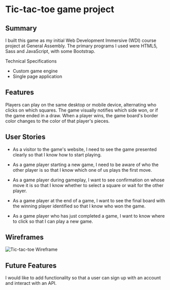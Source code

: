 # Tic-tac-toe game project

## Summary

I built this game as my initial Web Development Immersive (WDI) course project at General Assembly. The primary programs I used were HTML5, Sass and JavaScript, with some Bootstrap.

Technical Specifications
- Custom game engine
- Single page application

## Features
Players can play on the same desktop or mobile device, alternating who clicks on which squares. The game visually notifies which side won, or if the game ended in a draw. When a player wins, the game board's border color changes to the color of that player's pieces.

## User Stories
- As a visitor to the game's website, I need to see the game presented clearly so that I know how to start playing.

- As a game player starting a new game, I need to be aware of who the other player is so that I know which one of us plays the first move.

- As a game player during gameplay, I want to see confirmation on whose move it is so that I know whether to select a square or wait for the other player.

- As a game player at the end of a game, I want to see the final board with the winning player identified so that I know who won the game.

- As a game player who has just completed a game, I want to know where to click so that I can play a new game.

## Wireframes
![Tic-tac-toe Wireframe](https://i.imgur.com/lebsgBj.jpg)

## Future Features
I would like to add functionality so that a user can sign up with an account and interact with an API.
